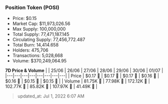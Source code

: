 
  ### Position Token (POSI)
  - Price: $0.15
  - Market Cap: $11,973,026.56
  - Max Supply: 100,000,000
  - Total Supply: 77,471,187.145
  - Circulating Supply: 77,456,772.487
  - Total Burn: 14,414.658
  - Holders: 475,706
  - Transactions: 5,028,668
  - Volume: $370,249,064.95

  **7D Price & Volume**
  | | 25&#x2F;06 | 26&#x2F;06 | 27&#x2F;06 | 28&#x2F;06 | 29&#x2F;06 | 30&#x2F;06 | 01&#x2F;07 |
  |---|---|---|---|---|---|---|---|
  | Price | $0.17 🔻 | $0.17 🔻 | $0.17 🔻 | $0.16 🔻 | $0.16 🔻 | $0.15 🔻 | $0.15 🚀 |
  | Volume | 81.75K 🔻 | 77.98K 🔻 | 172.12K 🚀 | 102.77K 🔻 | 85.82K 🔻 | 107.97K 🚀 | 41.49K 🔻 |

  > updated_at: Jul 1, 2022 6:07 AM
